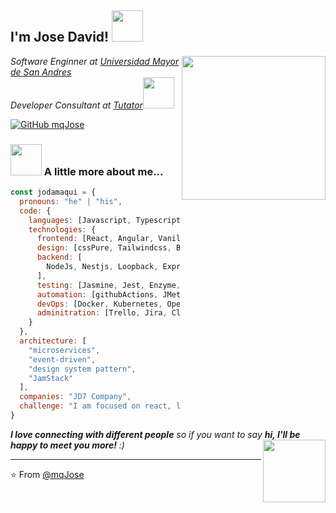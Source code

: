 <!--
**mqJose/mqJose** is a ✨ _special_ ✨ repository because its `README.md` (this file) appears on your GitHub profile.

Here are some ideas to get you started:

- 🔭 I’m currently working on ...
- 🌱 I’m currently learning ...
- 👯 I’m looking to collaborate on ...
- 🤔 I’m looking for help with ...
- 💬 Ask me about ...
- 📫 How to reach me: ...
- 😄 Pronouns: ...
- ⚡ Fun fact: ...
-->

<h2> I'm Jose David! <img src="https://media.giphy.com/media/3o7aDdizPU860V8bx6/giphy.gif" width="50"></h2>
<img align='right' src="https://media.giphy.com/media/gOQ6EgtAiwXde/giphy.gif" width="230">
<p><em>Software Enginner at <a href="https://www.umsa.bo/">Universidad Mayor de San Andres</a></br>Developer Consultant at <a href="https://tutator.net/">Tutator</a><img src="https://media.giphy.com/media/StDkRr83yvAxG/giphy.gif" width="50"> 
</em></p>

[![GitHub mqJose](https://img.shields.io/github/followers/thaiane?label=follow&style=social)](https://github.com/mqJose)


### <img src="https://media.giphy.com/media/pyvezrTCGhk5PirWqh/giphy.gif" width="50"> A little more about me...  

```javascript
const jodamaqui = {
  pronouns: "he" | "his",
  code: {
    languages: [Javascript, Typescript, HTML, CSS, Python, Java, Dart, php],
    technologies: {
      frontend: [React, Angular, VanillaJs,],
      design: [cssPure, Tailwindcss, Bootstrap, Styled, Figma, UX / UI],
      backend: [
        NodeJs, Nestjs, Loopback, Express, SpringBoot, Django, Flask, Laravel,
      ],
      testing: [Jasmine, Jest, Enzyme, Cypress],
      automation: [githubActions, JMeter, Selenium],
      devOps: [Docker, Kubernetes, OpenShift],
      adminitration: [Trello, Jira, ClickUp, FocusTo - Do, Scrum, Kanban]
    }
  },
  architecture: [
    "microservices", 
    "event-driven", 
    "design system pattern", 
    "JamStack"
  ],
  companies: "JD7 Company",
  challenge: "I am focused on react, loopback4 on typescript now"
}
```

<em><b>I love connecting with different people</b> so if you want to say <b>hi, I'll be happy to meet you more!</b> :)</em><img src="https://media.giphy.com/media/3o85xxpDp9J4Jlv62Q/giphy.gif" width="100" align='right'>

---

⭐️ From [@mqJose](https://github.com/mqJose)
